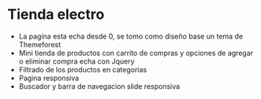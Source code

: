 # Tienda electro
* La pagina esta echa desde 0, se tomo como diseño base un tema de Themeforest
* Mini tienda de productos con carrito de compras y opciones de agregar o eliminar compra echa con Jquery
* Filtrado de los productos en categorias 
* Pagina responsiva
* Buscador y barra de navegacion slide responsiva
